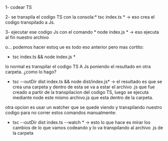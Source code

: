 1- codear TS

2- se transpila el codigo TS con la consola:* tsc index.ts * -> eso crea el codigo transpilado a Js.

3- ejecutar ese codigo Js con el comando * node index.js * -> eso ejecuta al fin nuestro archivo

o... podemos hacer estoq ue es todo eso anterior pero mas cortito:
 * tsc index.ts && node index.js *

 lo normal es transpilar el codigo TS A Js poniendo el resultado en otra carpeta. ¿como lo hago?
 * tsc --outDir dist index.ts && node dist/index.js*  -> el resultado es que se crea una carpeta y dentro de esta se va a estar el archivo .js que fue creado a partir de la transpilacion del codigo TS, luego se ejecuta mediante node este mismo archivo.js que esta dentro de la carpeta.

 otra opcion es usar un watcher que se quede viendo y transpilando nuestro codigo para no correr estos comandos manualmente:
  * tsc --outDir dist index.ts --watch * -> esto lo que hace es mirar los cambios de lo que vamos codeando y lo va transpilando al archivo .js de la carpeta 
  